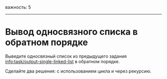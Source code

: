 важность: 5

---

# Вывод односвязного списка в обратном порядке

Выведите односвязный список из предыдущего задания <info:task/output-single-linked-list> в обратном порядке.

Сделайте два решения: с использованием цикла и через рекурсию.

